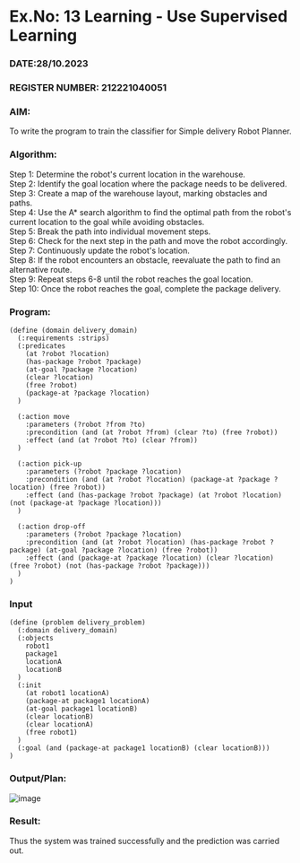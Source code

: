 # Ex.No: 13 Learning - Use Supervised Learning
### DATE:28/10.2023
### REGISTER NUMBER: 212221040051
### AIM: 
To write the program to train the classifier for Simple delivery Robot Planner.
###  Algorithm:
Step 1: Determine the robot's current location in the warehouse. <br>
Step 2: Identify the goal location where the package needs to be delivered. <br>
Step 3: Create a map of the warehouse layout, marking obstacles and paths. <br>
Step 4: Use the A* search algorithm to find the optimal path from the robot's current location to the goal while avoiding obstacles. <br>
Step 5: Break the path into individual movement steps. <br>
Step 6: Check for the next step in the path and move the robot accordingly. <br>
Step 7: Continuously update the robot's location. <br>
Step 8: If the robot encounters an obstacle, reevaluate the path to find an alternative route. <br>
Step 9: Repeat steps 6-8 until the robot reaches the goal location. <br>
Step 10: Once the robot reaches the goal, complete the package delivery. <br>
### Program:
```
(define (domain delivery_domain)
  (:requirements :strips)
  (:predicates
    (at ?robot ?location)
    (has-package ?robot ?package)
    (at-goal ?package ?location)
    (clear ?location)
    (free ?robot)
    (package-at ?package ?location)
  )
  
  (:action move
    :parameters (?robot ?from ?to)
    :precondition (and (at ?robot ?from) (clear ?to) (free ?robot))
    :effect (and (at ?robot ?to) (clear ?from))
  )

  (:action pick-up
    :parameters (?robot ?package ?location)
    :precondition (and (at ?robot ?location) (package-at ?package ?location) (free ?robot))
    :effect (and (has-package ?robot ?package) (at ?robot ?location) (not (package-at ?package ?location)))
  )

  (:action drop-off
    :parameters (?robot ?package ?location)
    :precondition (and (at ?robot ?location) (has-package ?robot ?package) (at-goal ?package ?location) (free ?robot))
    :effect (and (package-at ?package ?location) (clear ?location) (free ?robot) (not (has-package ?robot ?package)))
  )
)

```
### Input 
```
(define (problem delivery_problem)
  (:domain delivery_domain)
  (:objects
    robot1
    package1
    locationA
    locationB
  )
  (:init
    (at robot1 locationA)
    (package-at package1 locationA)
    (at-goal package1 locationB)
    (clear locationB)
    (clear locationA)
    (free robot1)
  )
  (:goal (and (package-at package1 locationB) (clear locationB)))
)

```
### Output/Plan:

![image](https://github.com/HariHaranLK/AI_Lab_2023-24/assets/132996089/68eda73c-9e8d-4c9f-be6e-25d8be253dab)

### Result:
Thus the system was trained successfully and the prediction was carried out.
